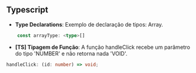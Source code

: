## Typescript

* **Type Declarations**: Exemplo de declaração de tipos: Array.

```ts
    const arrayType: <type>[]
```

* **[TS] Tipagem de Função**: A função handleClick recebe um parâmetro do tipo 'NUMBER' e não retorna nada 'VOID'.

```ts
handleClick: (id: number) => void;
```
